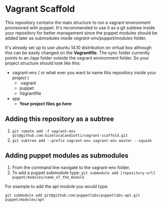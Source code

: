 # Vagrant Scaffold

This repository contains the main structure to run a vagrant environment provisioned with puppet. It's recommended to use it as a git subtree inside your repository for better management since the puppet modules should be added later as submodules inside *vagrant-env/puppet/modules* folder.

It's already set up to use ubuntu 14.10 distribution on virtual box although this can be easily changed on the **Vagrantfile**. The sync folder currently points to an */app* folder outside the vagrant environment folder. So your project structure should look like this:

- vagrant-env ( or what ever you want to name this repository inside your project )
	- .vagrant
	- puppet
	- Vagrantfile
- app
	- **Your project files go here**

## Adding this repository as a subtree

1. `git remote add -f vagrant-env git@github.com:GianlucaCandiotti/vagrant-scaffold.git`
2. `git subtree add --prefix vagrant-env vagrant-env master --squash`

## Adding puppet modules as submodules

1. From the command line navigate to the vagrant-env folder.
2. To add a puppet submodule type: `git submodule add [repository-url] puppet/modules/name_of_the_module`

For example to add the apt module you would type:

	git submodule add git@github.com:puppetlabs/puppetlabs-apt.git puppet/modules/apt